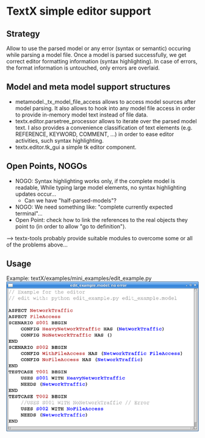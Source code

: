 # TextX simple editor support

## Strategy

Allow to use the parsed model or any error (syntax or semantic) occuring
while parsing a model file. Once a model is parsed successfully, we get
correct editor formatting information (syntax highlighting). In case of 
errors, the format information is untouched, only errors are overlaid.


## Model and  meta model support structures

 * metamodel._tx_model_file_access allows to access model sources after
   model parsing. It also allows to hook into any model file access in order
   to provide in-memory model text instead of file data.
 * textx.editor.parsetree_processor allows to iterate over the parsed model
   text. I also provides a convenience classification of text elements
   (e.g. REFERENCE, KEYWORD, COMMENT, ...) in order to ease editor 
   activities, such syntax highlighting.
 * textx.editor.tk_gui a simple tk editor component.


## Open Points, NOGOs

 * NOGO: Syntax highlighting works only, if the complete model is readable,
   While typing large model elements, no syntax highlighting updates occur...
     * Can we have "half-parsed-models"?
 * NOGO: We need something like: "complete currently expected terminal"...
 * Open Point: check how to link the references to the real objects they 
   point to (in order to allow "go to definition").

--> textx-tools probably provide suitable modules to overcome some or all of
the problems above...


## Usage

Example: textX/examples/mini_examples/edit_example.py
![editor example](images/edit_example.png)